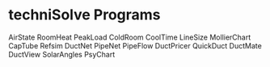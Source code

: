 # techniSolve Programs

AirState
RoomHeat
PeakLoad
ColdRoom
CoolTime
LineSize
MollierChart
CapTube
Refsim
DuctNet
PipeNet
PipeFlow
DuctPricer
QuickDuct
DuctMate
DuctView
SolarAngles
PsyChart
